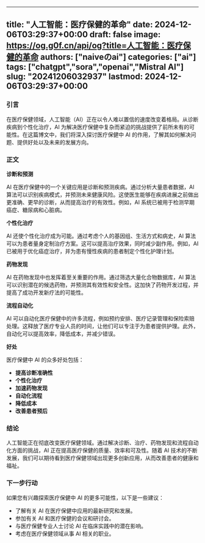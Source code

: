 
---
title: "人工智能：医疗保健的革命"
date: 2024-12-06T03:29:37+00:00
draft: false
image: https://og.g0f.cn/api/og?title=人工智能：医疗保健的革命
authors: ["naiveのai"]
categories: ["ai"]
tags: ["chatgpt","sora","openai","Mistral AI"]
slug: "20241206032937"
lastmod: 2024-12-06T03:29:37+00:00
---
### 引言

在医疗保健领域，人工智能（AI）正在以令人难以置信的速度改变着格局。从诊断疾病到个性化治疗，AI 为解决医疗保健中复杂而紧迫的挑战提供了前所未有的可能性。在这篇博文中，我们将深入探讨医疗保健中 AI 的作用，了解其如何解决问题、提供好处以及未来的发展方向。

### 正文

**诊断和预测**

AI 在医疗保健中的一个关键应用是诊断和预测疾病。通过分析大量患者数据，AI 算法可以识别疾病模式，并预测未来健康风险。这使医生能够在疾病进展之前做出更准确、更早的诊断，从而提高治疗的有效性。例如，AI 系统已被用于检测早期癌症、糖尿病和心脏病。

**个性化治疗**

AI 还使个性化治疗成为可能。通过考虑个人的基因组、生活方式和病史，AI 算法可以为患者量身定制治疗方案。这可以提高治疗效果，同时减少副作用。例如，AI 已被用于优化癌症治疗，并为患有慢性疾病的患者制定个性化护理计划。

**药物发现**

AI 在药物发现中也发挥着至关重要的作用。通过筛选大量化合物数据库，AI 算法可以识别潜在的候选药物，并预测其有效性和安全性。这加快了药物开发过程，并提高了成功开发新疗法的可能性。

**流程自动化**

AI 可以自动化医疗保健中的许多流程，例如预约安排、医疗记录管理和保险索赔处理。这释放了医疗专业人员的时间，让他们可以专注于为患者提供护理。此外，自动化可以提高效率，降低成本，并减少错误。

**好处**

医疗保健中 AI 的众多好处包括：

- **提高诊断准确性**
- **个性化治疗**
- **加速药物发现**
- **自动化流程**
- **降低成本**
- **改善患者预后**

### 结论

人工智能正在彻底改变医疗保健领域。通过解决诊断、治疗、药物发现和流程自动化方面的挑战，AI 正在提高医疗保健的质量、效率和可及性。随着 AI 技术的不断发展，我们可以期待看到医疗保健领域出现更多创新应用，从而改善患者的健康和福祉。

### 下一步行动

如果您有兴趣探索医疗保健中 AI 的更多可能性，以下是一些建议：

- 了解有关 AI 在医疗保健中应用的最新研究和发展。
- 参加有关 AI 和医疗保健的会议和研讨会。
- 与医疗保健专业人士讨论 AI 在临床实践中的潜在影响。
- 考虑在医疗保健领域从事 AI 相关的职业。